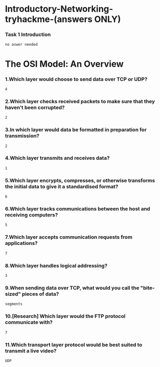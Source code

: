 # Introductory-Networking-tryhackme-(answers ONLY)

### Task 1 Introduction 
```
no aswer needed
```

# The OSI Model: An Overview 
### 1.Which layer would choose to send data over TCP or UDP?
```
4
```
### 2.Which layer checks received packets to make sure that they haven't been corrupted?
```
2
```
### 3.In which layer would data be formatted in preparation for transmission?
```
2
```
### 4.Which layer transmits and receives data?
```
1
```
### 5.Which layer encrypts, compresses, or otherwise transforms the initial data to give it a standardised format?
```
6
```
### 6.Which layer tracks communications between the host and receiving computers?
```
5
```
### 7.Which layer accepts communication requests from applications?
```
7
```
### 8.Which layer handles logical addressing?
```
3
```
### 9.When sending data over TCP, what would you call the "bite-sized" pieces of data? 
```
segments
```
### 10.[Research] Which layer would the FTP protocol communicate with?
```
7
```
### 11.Which transport layer protocol would be best suited to transmit a live video?
```
UDP
```
